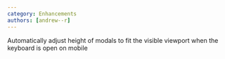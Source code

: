 ```yaml
---
category: Enhancements
authors: [andrew--r]
---
```


Automatically adjust height of modals to fit the visible viewport when the keyboard is open on mobile
